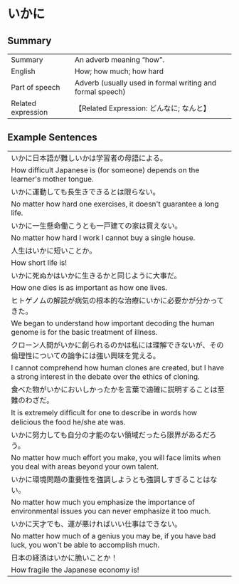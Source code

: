 # いかに

## Summary

<table><tr>   <td>Summary</td>   <td>An adverb meaning “how”.</td></tr><tr>   <td>English</td>   <td>How; how much; how hard</td></tr><tr>   <td>Part of speech</td>   <td>Adverb (usually used in formal writing and formal speech)</td></tr><tr>   <td>Related expression</td>   <td>【Related Expression: どんなに; なんと】</td></tr></table>

## Example Sentences

<table><tr><td>いかに日本語が難しいかは学習者の母語による。</td></tr><tr><td>How difficult Japanese is (for someone) depends on the learner's mother tongue.</td></tr><tr><td>いかに運動しても長生きできるとは限らない。</td></tr><tr><td>No matter how hard one exercises, it doesn't guarantee a long life.</td></tr><tr><td>いかに一生懸命働こうとも一戸建ての家は買えない。</td></tr><tr><td>No matter how hard I work I cannot buy a single house.</td></tr><tr><td>人生はいかに短いことか。</td></tr><tr><td>How short life is!</td></tr><tr><td>いかに死ぬかはいかに生きるかと同じように大事だ。</td></tr><tr><td>How one dies is as important as how one lives.</td></tr><tr><td>ヒトゲノムの解読が病気の根本的な治療にいかに必要かが分かってきた。</td></tr><tr><td>We began to understand how important decoding the human genome is for the basic treatment of illness.</td></tr><tr><td>クローン人間がいかに創られるのかは私には理解できないが、その倫理性についての論争には強い興味を覚える。</td></tr><tr><td>I cannot comprehend how human clones are created, but I have a strong interest in the debate over the ethics of cloning.</td></tr><tr><td>食べた物がいかにおいしかったかを言葉で適確に説明することは至難のわざだ。</td></tr><tr><td>It is extremely difﬁcult for one to describe in words how delicious the food he/she ate was.</td></tr><tr><td>いかに努力しても自分の才能のない領域だったら限界があるだろう。</td></tr><tr><td>No matter how much effort you make, you will face limits when you deal with areas beyond your own talent.</td></tr><tr><td>いかに環境問題の重要性を強調しようとも強調しすぎることはない。</td></tr><tr><td>No matter how much you emphasize the importance of environmental issues you can never emphasize it too much.</td></tr><tr><td>いかに天才でも、運が悪ければいい仕事はできない。</td></tr><tr><td>No matter how much of a genius you may be, if you have bad luck, you won't be able to accomplish much.</td></tr><tr><td>日本の経済はいかに脆いことか！</td></tr><tr><td>How fragile the Japanese economy is!</td></tr></table>


